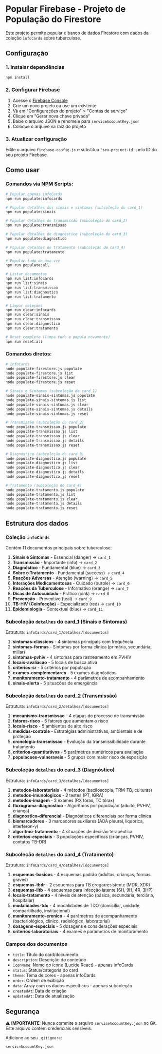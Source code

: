 # Popular Firebase - Projeto de População do Firestore

Este projeto permite popular o banco de dados Firestore com dados da coleção `infoCards` sobre tuberculose.

## Configuração

### 1. Instalar dependências
```bash
npm install
```

### 2. Configurar Firebase
1. Acesse o [Firebase Console](https://console.firebase.google.com/)
2. Crie um novo projeto ou use um existente
3. Vá em "Configurações do projeto" > "Contas de serviço"
4. Clique em "Gerar nova chave privada"
5. Baixe o arquivo JSON e renomeie para `serviceAccountKey.json`
6. Coloque o arquivo na raiz do projeto

### 3. Atualizar configuração
Edite o arquivo `firebase-config.js` e substitua `'seu-project-id'` pelo ID do seu projeto Firebase.

## Como usar

### Comandos via NPM Scripts:

```bash
# Popular apenas infoCards
npm run populate:infocards

# Popular detalhes dos sinais e sintomas (subcoleção do card_1)
npm run populate:sinais

# Popular detalhes de transmissão (subcoleção do card_2)
npm run populate:transmissao

# Popular detalhes de diagnóstico (subcoleção do card_3)
npm run populate:diagnostico

# Popular detalhes de tratamento (subcoleção do card_4)
npm run populate:tratamento

# Popular tudo de uma vez
npm run populate:all

# Listar documentos
npm run list:infocards
npm run list:sinais
npm run list:transmissao
npm run list:diagnostico
npm run list:tratamento

# Limpar coleções
npm run clear:infocards
npm run clear:sinais
npm run clear:transmissao
npm run clear:diagnostico
npm run clear:tratamento

# Reset completo (limpa tudo e popula novamente)
npm run reset:all
```

### Comandos diretos:

```bash
# InfoCards
node populate-firestore.js populate
node populate-firestore.js list
node populate-firestore.js clear
node populate-firestore.js reset

# Sinais e Sintomas (subcoleção do card_1)
node populate-sinais-sintomas.js populate
node populate-sinais-sintomas.js list
node populate-sinais-sintomas.js clear
node populate-sinais-sintomas.js details
node populate-sinais-sintomas.js reset

# Transmissão (subcoleção do card_2)
node populate-transmissao.js populate
node populate-transmissao.js list
node populate-transmissao.js clear
node populate-transmissao.js details
node populate-transmissao.js reset

# Diagnóstico (subcoleção do card_3)
node populate-diagnostico.js populate
node populate-diagnostico.js list
node populate-diagnostico.js clear
node populate-diagnostico.js details
node populate-diagnostico.js reset

# Tratamento (subcoleção do card_4)
node populate-tratamento.js populate
node populate-tratamento.js list
node populate-tratamento.js clear
node populate-tratamento.js details
node populate-tratamento.js reset
```

## Estrutura dos dados

### Coleção `infoCards`
Contém 11 documentos principais sobre tuberculose:

1. **Sinais e Sintomas** - Essencial (danger) → `card_1`
2. **Transmissão** - Importante (info) → `card_2`
3. **Diagnóstico** - Fundamental (blue) → `card_3`
4. **Sobre o Tratamento** - Fundamental (success) → `card_4`
5. **Reações Adversas** - Atenção (warning) → `card_5`
6. **Interações Medicamentosas** - Cuidado (purple) → `card_6`
7. **Reações da Tuberculose** - Informativo (orange) → `card_7`
8. **Dicas de Autocuidado** - Prático (pink) → `card_8`
9. **Prevenção** - Preventivo (teal) → `card_9`
10. **TB-HIV (Coinfecção)** - Especializado (red) → `card_10`
11. **Epidemiologia** - Contextual (blue) → `card_11`

### Subcoleção `detalhes` do card_1 (Sinais e Sintomas)
Estrutura: `infoCards/card_1/detalhes/[documentos]`

1. **sintomas-classicos** - 4 sintomas principais com frequência
2. **sintomas-formas** - Sintomas por forma clínica (primária, secundária, miliar)
3. **sintomas-pvhiv** - 4 sintomas para rastreamento em PVHIV
4. **locais-avaliacao** - 5 locais de busca ativa
5. **criterios-sr** - 5 critérios por população
6. **exames-complementares** - 5 exames diagnósticos
7. **monitoramento-tratamento** - 4 parâmetros de acompanhamento
8. **sinais-alerta** - 5 situações de emergência

### Subcoleção `detalhes` do card_2 (Transmissão)
Estrutura: `infoCards/card_2/detalhes/[documentos]`

1. **mecanismo-transmissao** - 4 etapas do processo de transmissão
2. **fatores-risco** - 5 fatores que aumentam o risco
3. **locais-risco** - 5 ambientes de alto risco
4. **medidas-controle** - Estratégias administrativas, ambientais e de proteção
5. **cronologia-transmissao** - Evolução da transmissibilidade durante tratamento
6. **criterios-quantitativos** - 5 parâmetros numéricos para avaliação
7. **populacoes-vulneraveis** - 5 grupos com maior risco de exposição

### Subcoleção `detalhes` do card_3 (Diagnóstico)
Estrutura: `infoCards/card_3/detalhes/[documentos]`

1. **metodos-laboratoriais** - 4 métodos (baciloscopia, TRM-TB, culturas)
2. **metodos-imunologicos** - 2 testes (PT, IGRA)
3. **metodos-imagem** - 2 exames (RX tórax, TC tórax)
4. **fluxograma-diagnostico** - Algoritmos por população (adulto, PVHIV, criança)
5. **diagnostico-diferencial** - Diagnósticos diferenciais por forma clínica
6. **biomarcadores** - 3 marcadores auxiliares (ADA pleural, liquórica, interferon-γ)
7. **algoritmo-tratamento** - 4 situações de decisão terapêutica
8. **criterios-especiais** - 3 populações específicas (crianças, PVHIV, contatos TB-DR)

### Subcoleção `detalhes` do card_4 (Tratamento)
Estrutura: `infoCards/card_4/detalhes/[documentos]`

1. **esquemas-basicos** - 4 esquemas padrão (adultos, crianças, formas graves)
2. **esquemas-tbdr** - 2 esquemas para TB drogarresistente (MDR, XDR)
3. **esquemas-iltb** - 4 esquemas para infecção latente (6H, 9H, 4R, 3HP)
4. **locais-tratamento** - 4 níveis de atenção (básica, secundária, terciária, hospitalar)
5. **modalidades-tdo** - 4 modalidades de TDO (domiciliar, unidade, compartilhado, institucional)
6. **monitoramento-cronico** - 4 parâmetros de acompanhamento (bacteriológico, clínico, radiológico, laboratorial)
7. **dosagens-especiais** - 5 dosagens e considerações especiais
8. **criterios-laboratoriais** - 4 exames e parâmetros de monitoramento

### Campos dos documentos
- `title`: Título do card/documento
- `description`: Descrição do conteúdo
- `iconName`: Nome do ícone (Lucide React) - apenas infoCards
- `status`: Status/categoria do card
- `theme`: Tema de cores - apenas infoCards
- `order`: Ordem de exibição
- `data`: Array com os dados específicos - apenas subcoleção
- `createdAt`: Data de criação
- `updatedAt`: Data de atualização

## Segurança

⚠️ **IMPORTANTE**: Nunca commite o arquivo `serviceAccountKey.json` no Git. Este arquivo contém credenciais sensíveis.

Adicione ao seu `.gitignore`:
```
serviceAccountKey.json
```
